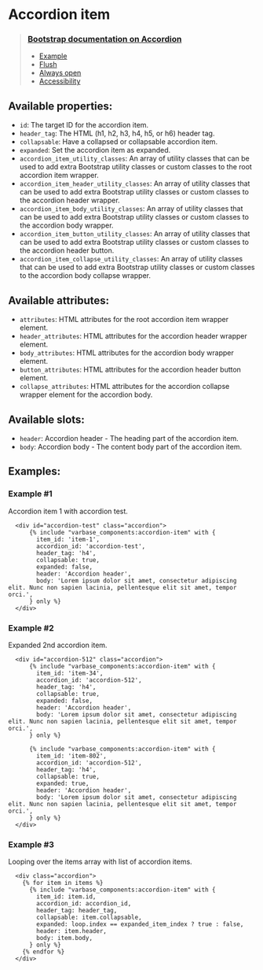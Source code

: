 # Accordion item

> ### [Bootstrap documentation on Accordion](https://getbootstrap.com/docs/5.3/components/accordion/)
> * [Example](https://getbootstrap.com/docs/5.3/components/accordion/#example)
> * [Flush](https://getbootstrap.com/docs/5.3/components/accordion/#flush)
> * [Always open](https://getbootstrap.com/docs/5.3/components/accordion/#always-open)
> * [Accessibility](https://getbootstrap.com/docs/5.3/components/accordion/#accessibility)


## Available properties:
* `id`: The target ID for the accordion item.
* `header_tag`: The HTML (h1, h2, h3, h4, h5, or h6) header tag.
* `collapsable`: Have a collapsed or collapsable accordion item.
* `expanded`: Set the accordion item as expanded.
* `accordion_item_utility_classes`: An array of utility classes that can be used to
                    add extra Bootstrap utility classes or custom
                    classes to the root accordion item wrapper.
* `accordion_item_header_utility_classes`: An array of utility classes that can be used to
                    add extra Bootstrap utility classes or custom
                    classes to the accordion header wrapper.
* `accordion_item_body_utility_classes`: An array of utility classes that can be used to
                    add extra Bootstrap utility classes or custom
                    classes to the accordion body wrapper.
* `accordion_item_button_utility_classes`: An array of utility classes that can be used to
                    add extra Bootstrap utility classes or custom
                    classes to the accordion header button.
* `accordion_item_collapse_utility_classes`: An array of utility classes that can be used to
                    add extra Bootstrap utility classes or custom
                    classes to the accordion body collapse wrapper.

## Available attributes:
* `attributes`: HTML attributes for the root accordion item wrapper element.
* `header_attributes`: HTML attributes for the accordion header wrapper element.
* `body_attributes`: HTML attributes for the accordion body wrapper element.
* `button_attributes`: HTML attributes for the accordion header button element.
* `collapse_attributes`: HTML attributes for the accordion collapse wrapper element for the accordion body.

## Available slots:
* `header`: Accordion header - The heading part of the accordion item.
* `body`: Accordion body - The content body part of the accordion item.


## Examples:

### Example #1
Accordion item 1 with accordion test.
```
  <div id="accordion-test" class="accordion">
      {% include "varbase_components:accordion-item" with {
        item_id: 'item-1',
        accordion_id: 'accordion-test',
        header_tag: 'h4',
        collapsable: true,
        expanded: false,
        header: 'Accordion header',
        body: 'Lorem ipsum dolor sit amet, consectetur adipiscing elit. Nunc non sapien lacinia, pellentesque elit sit amet, tempor orci.',
      } only %}
  </div>
```

### Example #2
Expanded 2nd accordion item.
```
  <div id="accordion-512" class="accordion">
      {% include "varbase_components:accordion-item" with {
        item_id: 'item-34',
        accordion_id: 'accordion-512',
        header_tag: 'h4',
        collapsable: true,
        expanded: false,
        header: 'Accordion header',
        body: 'Lorem ipsum dolor sit amet, consectetur adipiscing elit. Nunc non sapien lacinia, pellentesque elit sit amet, tempor orci.',
      } only %}

      {% include "varbase_components:accordion-item" with {
        item_id: 'item-802',
        accordion_id: 'accordion-512',
        header_tag: 'h4',
        collapsable: true,
        expanded: true,
        header: 'Accordion header',
        body: 'Lorem ipsum dolor sit amet, consectetur adipiscing elit. Nunc non sapien lacinia, pellentesque elit sit amet, tempor orci.',
      } only %}
  </div>
```

### Example #3
Looping over the items array with list of accordion items.
```
  <div class="accordion">
    {% for item in items %}
      {% include "varbase_components:accordion-item" with {
        item_id: item.id,
        accordion_id: accordion_id,
        header_tag: header_tag,
        collapsable: item.collapsable,
        expanded: loop.index == expanded_item_index ? true : false,
        header: item.header,
        body: item.body,
      } only %}
    {% endfor %}
  </div>
```